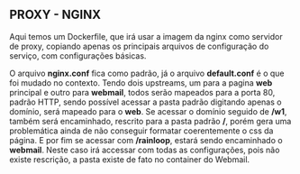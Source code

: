 ## PROXY - NGINX

Aqui temos um Dockerfile, que irá usar a imagem da nginx como servidor de proxy, copiando apenas os principais arquivos de configuração do serviço, com configurações básicas. 

O arquivo **nginx.conf** fica como padrão, já o arquivo **default.conf** é o que foi mudado no contexto. Tendo dois upstreams, um para a pagina __web__ principal e outro para __webmail__, todos serão mapeados para a porta 80, padrão HTTP, sendo possível acessar a pasta padrão digitando apenas o domínio, será mapeado para o __web__. Se acessar o domínio seguido de **/w1**, também será encaminhado, rescrito para a pasta padrão **/**, porém gera uma problemática ainda de não conseguir formatar coerentemente o css da página. E por fim se acessar com **/rainloop**, estará sendo encaminhado o __webmail__. Neste caso irá accessar com todas as configurações, pois não existe rescrição, a pasta existe de fato no container do Webmail.
